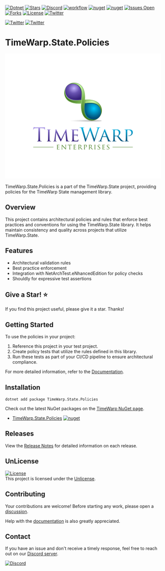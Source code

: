 [![Dotnet](https://img.shields.io/badge/dotnet-8.0-blue)](https://dotnet.microsoft.com)
[![Stars](https://img.shields.io/github/stars/TimeWarpEngineering/timewarp-state?logo=github)](https://github.com/TimeWarpEngineering/timewarp-state)
[![Discord](https://img.shields.io/discord/715274085940199487?logo=discord)](https://discord.gg/7F4bS2T)
[![workflow](https://github.com/TimeWarpEngineering/timewarp-state/actions/workflows/release-build.yml/badge.svg)](https://github.com/TimeWarpEngineering/timewarp-state/actions)
[![nuget](https://img.shields.io/nuget/v/TimeWarp.State.Policies?logo=nuget)](https://www.nuget.org/packages/TimeWarp.State.Policies/)
[![nuget](https://img.shields.io/nuget/dt/TimeWarp.State.Policies?logo=nuget)](https://www.nuget.org/packages/TimeWarp.State.Policies/)
[![Issues Open](https://img.shields.io/github/issues/TimeWarpEngineering/timewarp-state.svg?logo=github)](https://github.com/TimeWarpEngineering/timewarp-state/issues)
[![Forks](https://img.shields.io/github/forks/TimeWarpEngineering/timewarp-state)](https://github.com/TimeWarpEngineering/timewarp-state)
[![License](https://img.shields.io/github/license/TimeWarpEngineering/timewarp-state.svg?style=flat-square&logo=github)](https://github.com/TimeWarpEngineering/timewarp-state/issues)
[![Twitter](https://img.shields.io/twitter/url?style=social&url=https%3A%2F%2Fgithub.com%2FTimeWarpEngineering%2Ftimewarp-state)](https://twitter.com/intent/tweet?url=https://github.com/TimeWarpEngineering/timewarp-state)

[![Twitter](https://img.shields.io/twitter/follow/StevenTCramer.svg)](https://twitter.com/intent/follow?screen_name=StevenTCramer)
[![Twitter](https://img.shields.io/twitter/follow/TheFreezeTeam1.svg)](https://twitter.com/intent/follow?screen_name=TheFreezeTeam1)

# TimeWarp.State.Policies

![TimeWarp Logo](https://raw.githubusercontent.com/TimeWarpEngineering/timewarp-state/master/Assets/Logo.svg)

TimeWarp.State.Policies is a part of the TimeWarp.State project, providing policies for the TimeWarp State management library.

## Overview

This project contains architectural policies and rules that enforce best practices and conventions for using the TimeWarp.State library. It helps maintain consistency and quality across projects that utilize TimeWarp.State.

## Features

- Architectural validation rules
- Best practice enforcement
- Integration with NetArchTest.eNhancedEdition for policy checks
- Shouldly for expressive test assertions

## Give a Star! :star:

If you find this project useful, please give it a star. Thanks!

## Getting Started

To use the policies in your project:

1. Reference this project in your test project.
2. Create policy tests that utilize the rules defined in this library.
3. Run these tests as part of your CI/CD pipeline to ensure architectural compliance.

For more detailed information, refer to the [Documentation](https://timewarpengineering.github.io/timewarp-state/).

## Installation

```console
dotnet add package TimeWarp.State.Policies
```

Check out the latest NuGet packages on the [TimeWarp NuGet page](https://www.nuget.org/profiles/TimeWarp.Enterprises).

* [TimeWarp.State.Policies](https://www.nuget.org/packages/TimeWarp.State.Policies/) [![nuget](https://img.shields.io/nuget/v/TimeWarp.State.Policies?logo=nuget)](https://www.nuget.org/packages/TimeWarp.State.Policies/)

## Releases

View the [Release Notes](https://timewarpengineering.github.io/timewarp-state/ReleaseNotes/Release11.0.0.html) for detailed information on each release.

## UnLicense

[![License](https://img.shields.io/github/license/TimeWarpEngineering/timewarp-state.svg?style=flat-square&logo=github)](https://unlicense.org)  
This project is licensed under the [Unlicense](https://unlicense.org).

## Contributing

Your contributions are welcome! Before starting any work, please open a [discussion](https://github.com/TimeWarpEngineering/timewarp-state/discussions).

Help with the [documentation](https://timewarpengineering.github.io/timewarp-state/) is also greatly appreciated.

## Contact

If you have an issue and don't receive a timely response, feel free to reach out on our [Discord server](https://discord.gg/A55JARGKKP).

[![Discord](https://img.shields.io/discord/715274085940199487?logo=discord)](https://discord.gg/7F4bS2T)
